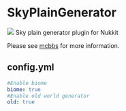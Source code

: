 # SkyPlainGenerator
[![](https://i.loli.net/2019/02/26/5c75523003a98.png)](http://www.mcbbs.net/thread-847825-1-1.html "天空平原生成器")
Sky plain generator plugin for Nukkit

Please see [mcbbs](http://www.mcbbs.net/thread-847825-1-1.html) for more information.
## config.yml
```yaml
#Enable biome
biome: true
#Enable old world generator
old: true
```
